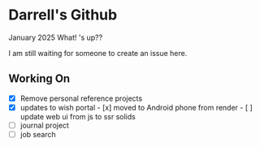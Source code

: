 # Darrell's Github

January 2025 What! 's up??

I am still waiting for someone to create an issue here.

## Working On

- [x] Remove personal reference projects
- [x] updates to wish portal
      - [x] moved to Android phone from render
      - [ ] update web ui from js to ssr solids
- [ ] journal project
- [ ] job search
